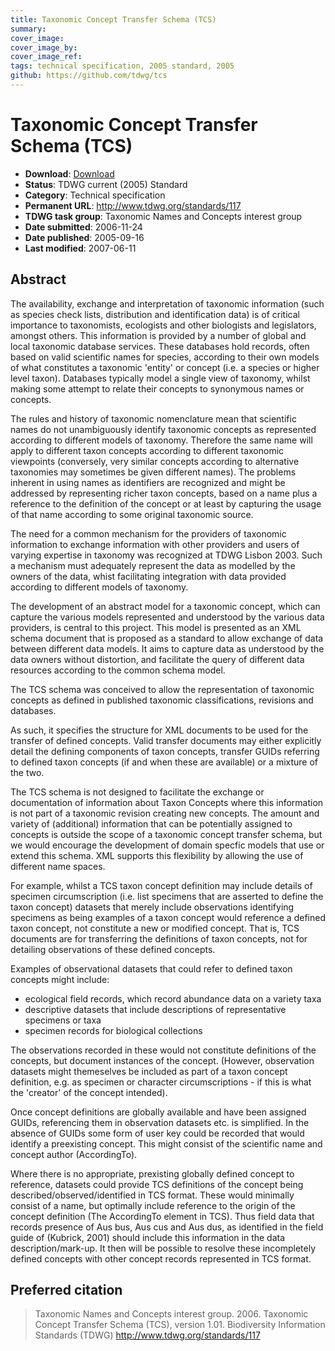 ```yaml
---
title: Taxonomic Concept Transfer Schema (TCS)
summary: 
cover_image: 
cover_image_by: 
cover_image_ref: 
tags: technical specification, 2005 standard, 2005
github: https://github.com/tdwg/tcs
---
```


# Taxonomic Concept Transfer Schema (TCS)

* **Download**: [Download](https://github.com/tdwg/tcs/tree/master/TCS101)
* **Status**: TDWG current (2005) Standard
* **Category**: Technical specification
* **Permanent URL**: http://www.tdwg.org/standards/117
* **TDWG task group**: Taxonomic Names and Concepts interest group
* **Date submitted**: 2006-11-24
* **Date published**: 2005-09-16
* **Last modified**: 2007-06-11

## Abstract

The availability, exchange and interpretation of taxonomic information (such as species check lists, distribution and identification data) is of critical importance to taxonomists, ecologists and other biologists and legislators, amongst others. This information is provided by a number of global and local taxonomic database services. These databases hold records, often based on valid scientific names for species, according to their own models of what constitutes a taxonomic 'entity' or concept (i.e. a species or higher level taxon). Databases typically model a single view of taxonomy, whilst making some attempt to relate their concepts to synonymous names or concepts.

The rules and history of taxonomic nomenclature mean that scientific names do not unambiguously identify taxonomic concepts as represented according to different models of taxonomy. Therefore the same name will apply to different taxon concepts according to different taxonomic viewpoints (conversely, very similar concepts according to alternative taxonomies may sometimes be given different names). The problems inherent in using names as identifiers are recognized and might be addressed by representing richer taxon concepts, based on a name plus a reference to the definition of the concept or at least by capturing the usage of that name according to some original taxonomic source.

The need for a common mechanism for the providers of taxonomic information to exchange information with other providers and users of varying expertise in taxonomy was recognized at TDWG Lisbon 2003. Such a mechanism must adequately represent the data as modelled by the owners of the data, whist facilitating integration with data provided according to different models of taxonomy.

The development of an abstract model for a taxonomic concept, which can capture the various models represented and understood by the various data providers, is central to this project. This model is presented as an XML schema document that is proposed as a standard to allow exchange of data between different data models. It aims to capture data as understood by the data owners without distortion, and facilitate the query of different data resources according to the common schema model.

The TCS schema was conceived to allow the representation of taxonomic concepts as defined in published taxonomic classifications, revisions and databases.

As such, it specifies the structure for XML documents to be used for the transfer of defined concepts. Valid transfer documents may either explicitly detail the defining components of taxon concepts, transfer GUIDs referring to defined taxon concepts (if and when these are available) or a mixture of the two.

The TCS schema is not designed to facilitate the exchange or documentation of information about Taxon Concepts where this information is not part of a taxonomic revision creating new concepts. The amount and variety of (additional) information that can be potentially assigned to concepts is outside the scope of a taxonomic concept transfer schema, but we would encourage the development of domain specfic models that use or extend this schema. XML supports this flexibility by allowing the use of different name spaces.

For example, whilst a TCS taxon concept definition may include details of specimen circumscription (i.e. list specimens that are asserted to define the taxon concept) datasets that merely include observations identifying specimens as being examples of a taxon concept would reference a defined taxon concept, not constitute a new or modified concept. That is, TCS documents are for transferring the definitions of taxon concepts, not for detailing observations of these defined concepts.

Examples of observational datasets that could refer to defined taxon concepts might include:

* ecological field records, which record abundance data on a variety taxa
* descriptive datasets that include descriptions of representative specimens or taxa
* specimen records for biological collections

The observations recorded in these would not constitute definitions of the concepts, but document instances of the concept. (However, observation datasets might themeselves be included as part of a taxon concept definition, e.g. as specimen or character circumscriptions - if this is what the 'creator' of the concept intended).

Once concept definitions are globally available and have been assigned GUIDs, referencing them in observation datasets etc. is simplified. In the absence of GUIDs some form of user key could be recorded that would identify a preexisting concept. This might consist of the scientific name and concept author (AccordingTo).

Where there is no appropriate, prexisting globally defined concept to reference, datasets could provide TCS definitions of the concept being described/observed/identified in TCS format. These would minimally consist of a name, but optimally include reference to the origin of the concept definition (The AccordingTo element in TCS). Thus field data that records presence of Aus bus, Aus cus and Aus dus, as identified in the field guide of (Kubrick, 2001) should include this information in the data description/mark-up. It then will be possible to resolve these incompletely defined concepts with other concept records represented in TCS format.

## Preferred citation

> Taxonomic Names and Concepts interest group. 2006. Taxonomic Concept Transfer Schema (TCS), version 1.01. Biodiversity Information Standards (TDWG) http://www.tdwg.org/standards/117

